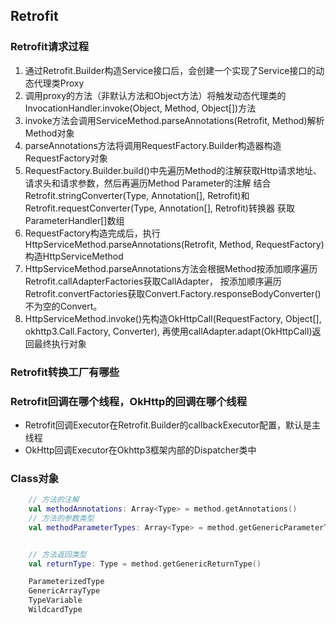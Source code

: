 ## Retrofit

### Retrofit请求过程

1. 通过Retrofit.Builder构造Service接口后，会创建一个实现了Service接口的动态代理类Proxy
1. 调用proxy的方法（非默认方法和Object方法）将触发动态代理类的InvocationHandler.invoke(Object, Method, Object[])方法
1. invoke方法会调用ServiceMethod.parseAnnotations(Retrofit, Method)解析Method对象
1. parseAnnotations方法将调用RequestFactory.Builder构造器构造RequestFactory对象
1. RequestFactory.Builder.build()中先遍历Method的注解获取Http请求地址、请求头和请求参数，然后再遍历Method Parameter的注解
结合Retrofit.stringConverter(Type, Annotation[], Retrofit)和Retrofit.requestConverter(Type, Annotation[], Retrofit)转换器
获取ParameterHandler[]数组
1. RequestFactory构造完成后，执行HttpServiceMethod.parseAnnotations(Retrofit, Method, RequestFactory)构造HttpServiceMethod
1. HttpServiceMethod.parseAnnotations方法会根据Method按添加顺序遍历Retrofit.callAdapterFactories获取CallAdapter，
按添加顺序遍历Retrofit.convertFactories获取Convert.Factory.responseBodyConverter()不为空的Convert。
1. HttpServiceMethod.invoke()先构造OkHttpCall(RequestFactory, Object[], okhttp3.Call.Factory, Converter),
再使用callAdapter.adapt(OkHttpCall)返回最终执行对象

### Retrofit转换工厂有哪些


### Retrofit回调在哪个线程，OkHttp的回调在哪个线程

* Retrofit回调Executor在Retrofit.Builder的callbackExecutor配置，默认是主线程
* OkHttp回调Executor在Okhttp3框架内部的Dispatcher类中

### Class对象

```kotlin
    // 方法的注解
    val methodAnnotations: Array<Type> = method.getAnnotations()
    // 方法的参数类型
    val methodParameterTypes: Array<Type> = method.getGenericParameterTypes()


    // 方法返回类型
    val returnType: Type = method.getGenericReturnType()

    ParameterizedType
    GenericArrayType
    TypeVariable
    WildcardType


```


